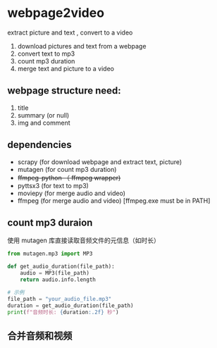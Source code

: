 # webpage2video
extract picture and text , convert to a video

1. download pictures and text from a webpage
2. convert text to mp3
3. count mp3 duration
4. merge text and picture to a video

## webpage structure need:
1. title
2. summary (or null)
3. img and comment

## dependencies
- scrapy (for download webpage and extract text, picture)
- mutagen (for count mp3 duration)
- ~~ffmpeg-python （ ffmpeg wrapper)~~
- pyttsx3 (for text to mp3)
- moviepy (for merge audio and video)
- ffmpeg (for merge audio and video) [ffmpeg.exe must be in PATH]


## count mp3 duraion
使用 mutagen 库直接读取音频文件的元信息（如时长）
```python
from mutagen.mp3 import MP3

def get_audio_duration(file_path):
    audio = MP3(file_path)
    return audio.info.length

# 示例
file_path = "your_audio_file.mp3"
duration = get_audio_duration(file_path)
print(f"音频时长: {duration:.2f} 秒")
```
## 合并音频和视频